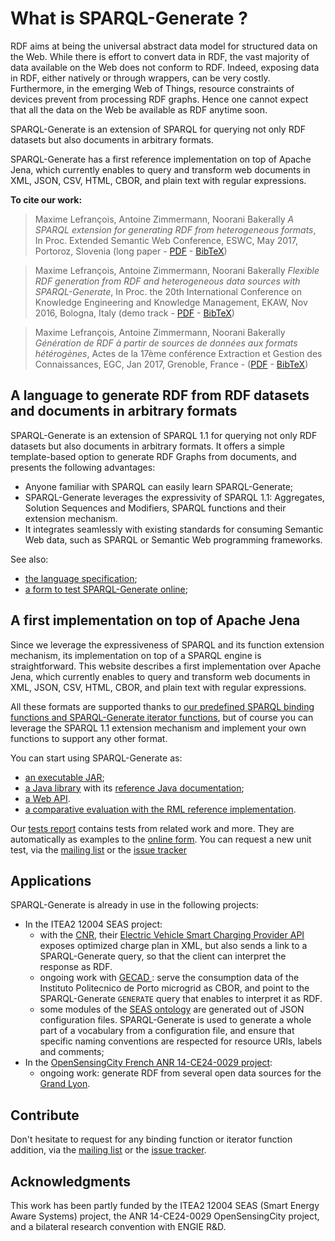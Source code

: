 # What is SPARQL-Generate ?

RDF aims at being the universal abstract data model for structured data on the Web. While there is effort to convert data in RDF, the vast majority of data available on the Web does not conform to RDF. Indeed, exposing data in RDF, either natively or through wrappers, can be very costly. Furthermore, in the emerging Web of Things, resource constraints of devices prevent from processing RDF graphs. Hence one cannot expect that all the data on the Web be available as RDF anytime soon. 

SPARQL-Generate is an extension of SPARQL for querying not only RDF datasets but also documents in arbitrary formats.

SPARQL-Generate has a first reference implementation on top of Apache Jena, which currently enables to query and transform web documents in XML, JSON, CSV, HTML, CBOR, and plain text with regular expressions.

**To cite our work:**

> Maxime Lefrançois, Antoine Zimmermann, Noorani Bakerally _A SPARQL extension for generating RDF from heterogeneous formats_, In Proc. Extended Semantic Web Conference, ESWC, May 2017, Portoroz, Slovenia (long paper - [PDF](http://www.maxime-lefrancois.info/docs/LefrancoisZimmermannBakerally-ESWC2017-Generate.pdf) - [BibTeX](LefrancoisZimmermannBakerally-ESWC2017-SPARQL.bib))

> Maxime Lefrançois, Antoine Zimmermann, Noorani Bakerally _Flexible RDF generation from RDF and heterogeneous data sources with SPARQL-Generate_, In Proc. the 20th International Conference on Knowledge Engineering and Knowledge Management, EKAW, Nov 2016, Bologna, Italy (demo track - [PDF](http://www.maxime-lefrancois.info/docs/LefrancoisZimmermannBakerally-EKAW2016-Flexible.pdf) - [BibTeX](LefrancoisZimmermannBakerally-EKAW2016-Flexible.bib))

> Maxime Lefrançois, Antoine Zimmermann, Noorani Bakerally _Génération de RDF à partir de sources de données aux formats hétérogènes_, Actes de la 17ème conférence Extraction et Gestion des Connaissances, EGC, Jan 2017, Grenoble, France - ([PDF](http://www.maxime-lefrancois.info/docs/LefrancoisZimmermannBakerally-EGC2017-Generation.pdf) - [BibTeX](LefrancoisZimmermannBakerally-EGC2017-Generation.bib))


## A language to generate RDF from RDF datasets and documents in arbitrary formats

SPARQL-Generate is an extension of SPARQL 1.1 for querying not only RDF datasets but also documents in arbitrary formats. It offers a simple template-based option to generate RDF Graphs from documents, and presents the following advantages:

- Anyone familiar with SPARQL can easily learn SPARQL-Generate;
- SPARQL-Generate leverages the expressivity of SPARQL 1.1: Aggregates, Solution Sequences and Modifiers, SPARQL functions and their extension mechanism.
- It integrates seamlessly with existing standards for consuming Semantic Web data, such as SPARQL or Semantic Web programming frameworks.

See also:

* [the language specification](language.html);
* [a form to test SPARQL-Generate online](language-form.html);

## A first implementation on top of Apache Jena

Since we leverage the expressiveness of SPARQL and its function extension mechanism, its implementation on top of a SPARQL engine is straightforward. This website describes a first implementation over Apache Jena, which currently enables to query and transform web documents in XML, JSON, CSV, HTML, CBOR, and plain text with regular expressions.

All these formats are supported thanks to [our predefined SPARQL binding functions and SPARQL-Generate iterator functions](functions.html), but of course you can leverage the SPARQL 1.1 extension mechanism and implement your own functions to support any other format.

You can start using SPARQL-Generate as:

* [an executable JAR](language-cli.html);
* [a Java library](get-started.html) with its [reference Java documentation](apidocs/index.html);
* [a Web API](language-api.html).
* [a comparative evaluation with the RML reference implementation](evaluation.html).

Our [tests report](tests-reports.html) contains tests from related work and more. They are automatically as examples to the [online form](language-form.html). You can request a new unit test, via the [mailing list](mail-lists.html) or the [issue tracker](issue-tracking.html)


## Applications

SPARQL-Generate is already in use in the following projects:

* In the ITEA2 12004 SEAS project:
    * with the [CNR](www.cnr.tm.fr), their [Electric Vehicle Smart Charging Provider API](http://cnr-seas.cloudapp.net/scp) exposes optimized charge plan in XML, but also sends a link to a SPARQL-Generate query, so that the client can interpret the response as RDF.
    * ongoing work with [GECAD ](http://gecad.isep.ipp.pt): serve the consumption data of the Instituto Politecnico de Porto microgrid as CBOR, and point to the SPARQL-Generate `GENERATE` query that enables to interpret it as RDF. 
    * some modules of the [SEAS ontology](https://w3id.org/seas/) are generated out of JSON configuration files. SPARQL-Generate is used to generate a whole part of a vocabulary from a configuration file, and ensure that specific naming conventions are respected for resource URIs, labels and comments;
* In the [OpenSensingCity French ANR 14-CE24-0029 project](http://opensensingcity.emse.fr/):
    * ongoing work: generate RDF from several open data sources for the [Grand Lyon](www.grandlyon.com/).

## Contribute

Don't hesitate to request for any binding function or iterator function addition, via the [mailing list](mail-lists.html) or the [issue tracker](issue-tracking.html).

## Acknowledgments

This work has been partly funded by the ITEA2 12004 SEAS (Smart Energy Aware Systems) project, the ANR 14-CE24-0029 OpenSensingCity project, and a bilateral research convention with ENGIE R&D.
